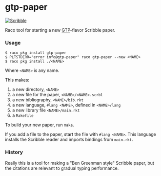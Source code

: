 gtp-paper
===
[![Scribble](https://img.shields.io/badge/Docs-Scribble-blue.svg)](http://docs.racket-lang.org/gtp-paper/index.html)

Raco tool for starting a new [GTP](http://prl.ccs.neu.edu/gtp/)-flavor Scribble paper.


### Usage

```
$ raco pkg install gtp-paper
$ PLTSTDERR="error info@gtp-paper" raco gtp-paper --new <NAME>
$ raco pkg install ./<NAME>
```

Where `<NAME>` is any name.

This makes:
1. a new directory, `<NAME>`
2. a new file for the paper, `<NAME>/<NAME>.scrbl`
3. a new bibliography, `<NAME>/bib.rkt`
4. a new language, `#lang <NAME>`, defined in `<NAME>/lang`
5. a new library file `<NAME>/main.rkt`
6. a `Makefile`

To build your new paper, run `make`.

If you add a file to the paper, start the file with `#lang <NAME>`.
This language installs the Scribble reader and imports bindings from `main.rkt`.


### History

Really this is a tool for making a "Ben Greenman style" Scribble paper,
 but the citations are relevant to gradual typing performance.
